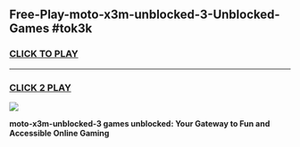 
## Free-Play-moto-x3m-unblocked-3-Unblocked-Games #tok3k
<h3>
<a href="https://news.freeplayer.one?title=moto-x3m-unblocked-3&ref=8M">CLICK TO PLAY</a></h3>
<hr>

<h3>
<a href="https://news.freeplayer.one?title=moto-x3m-unblocked-3&ref=8M">CLICK 2 PLAY</a>
  
</h3>

<a href="https://news.freeplayer.one?title=moto-x3m-unblocked-3&ref=8M"><img src="https://clearcache.store/games.png"></a>


**moto-x3m-unblocked-3 games unblocked: Your Gateway to Fun and Accessible Online Gaming**
